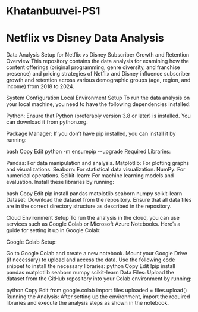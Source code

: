 # Khatanbuuvei-PS1
# Netflix vs Disney Data Analysis
Data Analysis Setup for Netflix vs Disney Subscriber Growth and Retention
Overview
This repository contains the data analysis for examining how the content offerings (original programming, genre diversity, and franchise presence) and pricing strategies of Netflix and Disney influence subscriber growth and retention across various demographic groups (age, region, and income) from 2018 to 2024.

System Configuration
Local Environment Setup
To run the data analysis on your local machine, you need to have the following dependencies installed:

Python: Ensure that Python (preferably version 3.8 or later) is installed. You can download it from python.org.

Package Manager: If you don’t have pip installed, you can install it by running:

bash
Copy
Edit
python -m ensurepip --upgrade
Required Libraries:

Pandas: For data manipulation and analysis.
Matplotlib: For plotting graphs and visualizations.
Seaborn: For statistical data visualization.
NumPy: For numerical operations.
Scikit-learn: For machine learning models and evaluation.
Install these libraries by running:

bash
Copy
Edit
pip install pandas matplotlib seaborn numpy scikit-learn
Dataset: Download the dataset from the repository. Ensure that all data files are in the correct directory structure as described in the repository.

Cloud Environment Setup
To run the analysis in the cloud, you can use services such as Google Colab or Microsoft Azure Notebooks. Here’s a guide for setting it up in Google Colab:

Google Colab Setup:

Go to Google Colab and create a new notebook.
Mount your Google Drive (if necessary) to upload and access the data.
Use the following code snippet to install the necessary libraries:
python
Copy
Edit
!pip install pandas matplotlib seaborn numpy scikit-learn
Data Files: Upload the dataset from the GitHub repository into your Colab environment by running:

python
Copy
Edit
from google.colab import files
uploaded = files.upload()
Running the Analysis: After setting up the environment, import the required libraries and execute the analysis steps as shown in the notebook.

